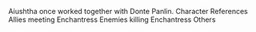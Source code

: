



Aiushtha once worked together with Donte Panlin.
Character References
Allies meeting Enchantress
Enemies killing Enchantress
Others
